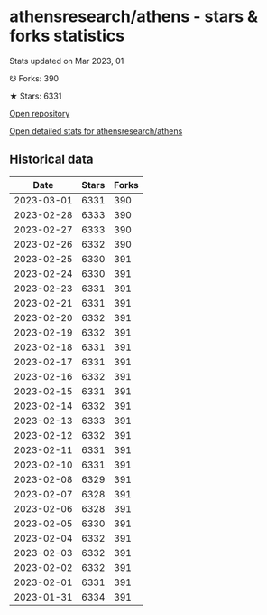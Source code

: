 # athensresearch/athens - stars & forks statistics

Stats updated on Mar 2023, 01

☋ Forks: 390

★ Stars: 6331

[Open repository](https://github.com/athensresearch/athens)

[Open detailed stats for athensresearch/athens](https://reviewgithub.com/rep/athensresearch/athens)

## Historical data
| Date | Stars | Forks |
|------|-------|-------|
| 2023-03-01 | 6331 | 390 | 
| 2023-02-28 | 6333 | 390 | 
| 2023-02-27 | 6333 | 390 | 
| 2023-02-26 | 6332 | 390 | 
| 2023-02-25 | 6330 | 391 | 
| 2023-02-24 | 6330 | 391 | 
| 2023-02-23 | 6331 | 391 | 
| 2023-02-21 | 6331 | 391 | 
| 2023-02-20 | 6332 | 391 | 
| 2023-02-19 | 6332 | 391 | 
| 2023-02-18 | 6331 | 391 | 
| 2023-02-17 | 6331 | 391 | 
| 2023-02-16 | 6332 | 391 | 
| 2023-02-15 | 6331 | 391 | 
| 2023-02-14 | 6332 | 391 | 
| 2023-02-13 | 6333 | 391 | 
| 2023-02-12 | 6332 | 391 | 
| 2023-02-11 | 6331 | 391 | 
| 2023-02-10 | 6331 | 391 | 
| 2023-02-08 | 6329 | 391 | 
| 2023-02-07 | 6328 | 391 | 
| 2023-02-06 | 6328 | 391 | 
| 2023-02-05 | 6330 | 391 | 
| 2023-02-04 | 6332 | 391 | 
| 2023-02-03 | 6332 | 391 | 
| 2023-02-02 | 6332 | 391 | 
| 2023-02-01 | 6331 | 391 | 
| 2023-01-31 | 6334 | 391 | 

